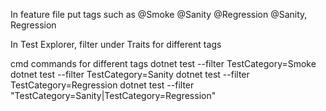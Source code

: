 In feature file put tags such as
@Smoke
@Sanity
@Regression
@Sanity, Regression

In Test Explorer, filter under Traits for different tags

cmd commands for different tags
dotnet test --filter TestCategory=Smoke
dotnet test --filter TestCategory=Sanity
dotnet test --filter TestCategory=Regression
dotnet test --filter "TestCategory=Sanity|TestCategory=Regression"